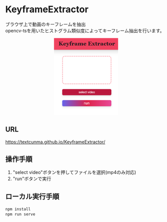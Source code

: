# KeyframeExtractor
ブラウザ上で動画のキーフレームを抽出<br>
opencv-tsを用いたヒストグラム類似度によってキーフレーム抽出を行います。

<div align="center">
<img src = "./assets/mainwindow.png" alt = "メインウィンドウ" width = "200">
</div>



## URL
https://textcunma.github.io/KeyframeExtractor/

## 操作手順
1. "select video"ボタンを押してファイルを選択(mp4のみ対応)
2. "run"ボタンで実行

## ローカル実行手順
```
npm install
npm run serve
```